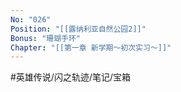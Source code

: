 ```yaml
---
No: "026"
Position: "[[露纳利亚自然公园2]]"
Bonus: "珊瑚手环"
Chapter: "[[第一章 新学期～初次实习～]]"
---
```


#英雄传说/闪之轨迹/笔记/宝箱
